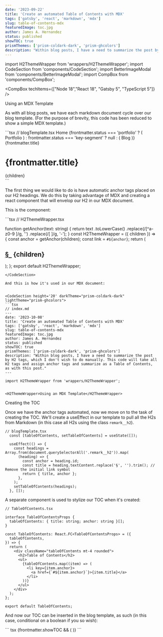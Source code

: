 ```yaml
---
date: '2023-09-22'
title: 'Create an automated Table of Contents with MDX'
tags: ['gatsby', 'react', 'markdown', 'mdx']
slug: table-of-contents-mdx
featuredImage: toc.jpg
author: James A. Hernandez
status: published
showTOC: true
prismThemes: ['prism-coldark-dark', 'prism-ghcolors']
description: "Within blog posts, I have a need to summarize the post by H2 tags, which I don't wish to do manually. This code will take all H2 tags and assign anchor tags and summarize as a Table of Contents, as with this post."
---
```


import H2ThemeWrapper from 'wrappers/H2ThemeWrapper';
import CodeSection from 'components/CodeSection';
import BetterImageModal from 'components/BetterImageModal';
import CompBox from 'components/CompBox';


<CompBox techItems={["Node 18","React 18", "Gatsby 5", "TypeScript 5"]} />

<H2ThemeWrapper>Using an MDX Template</H2ThemeWrapper>


As with all blog posts, we have each markdown document cycle over our blog template. (For the purpose of brevity, this code has been reduced to show a simple MDX template.)

<CodeSection height='20' darkTheme="prism-coldark-dark" lightTheme="prism-ghcolors">
```tsx
// blogTemplate.tsx

  <MainLayout>
    <Container fluid="sm" >
          <Breadcrumb>
            <Breadcrumb.Item href="/">Home</Breadcrumb.Item>
            {frontmatter.status === 'portfolio' ? (
              <Breadcrumb.Item href="/portfolio">Portfolio</Breadcrumb.Item>
            ) : frontmatter.status === 'key-segment' ? null : (
              <Breadcrumb.Item href="/blog">Blog</Breadcrumb.Item>
            )}
            <Breadcrumb.Item active className="breadcrumb-truncate">
              {frontmatter.title}
            </Breadcrumb.Item>
          </Breadcrumb>
            <h1>{frontmatter.title}</h1>
            <div>
              <MDXProvider>{children}</MDXProvider>
            </div>
    </Container>
  </MainLayout>
  ```
</CodeSection>

The first thing we would like to do is have automatic anchor tags placed on our H2 headings. We do this by taking advantage of MDX and creating a react component that will envelop our H2 in our MDX document.

This is the component:

<CodeSection height='20' darkTheme="prism-coldark-dark" lightTheme="prism-ghcolors">
```tsx
// H2ThemeWrapper.tsx

function getAnchor(text: string) {
  return text
    .toLowerCase()
    .replace(/[^a-z0-9 ]/g, '')
    .replace(/[ ]/g, '-');
}
const H2ThemeWrapper = ({ children }) => {
  const anchor = getAnchor(children);
  const link = `#${anchor}`;
  return (
    <h2 className="remark__h2 mt-4" id={anchor}>
      <a href={link}>§ &nbsp;</a>
      {children}
    </h2>
  );
};
export default H2ThemeWrapper;

```
</CodeSection>

And this is how it's used in our MDX document:


<CodeSection height='20' darkTheme="prism-coldark-dark" lightTheme="prism-ghcolors">
```tsx
// index.md
---
date: '2023-10-08'
title: 'Create an automated Table of Contents with MDX'
tags: ['gatsby', 'react', 'markdown', 'mdx']
slug: table-of-contents-mdx
featuredImage: toc.jpg
author: James A. Hernandez
status: published
showTOC: true
prismThemes: ['prism-coldark-dark', 'prism-ghcolors']
description: "Within blog posts, I have a need to summarize the post by H2 tags, which I don't wish to do manually. This code will take all H2 tags and assign anchor tags and summarize as a Table of Contents, as with this post."
---

import H2ThemeWrapper from 'wrappers/H2ThemeWrapper';


<H2ThemeWrapper>Using an MDX Template</H2ThemeWrapper>
```
</CodeSection>

<H2ThemeWrapper>Creating the TOC</H2ThemeWrapper>

Once we have the anchor tags automated, now we move on to the task of creating the TOC. We'll create a useEffect in our template to pull all the H2s from Markdown (in this case all H2s using the class `remark__h2`).


<CodeSection height='20' darkTheme="prism-coldark-dark" lightTheme="prism-ghcolors">

```tsx
// blogTemplate.tsx
  const [tableOfContents, setTableOfContents] = useState([]);
  
  useEffect(() => {
    const headings = Array.from(document.querySelectorAll('.remark__h2')).map(
      (heading) => {
        const anchor = heading.id;
        const title = heading.textContent.replace('§', '').trim(); // Remove the initial link symbol
        return { title, anchor };
      },
    );
    setTableOfContents(headings);
  }, []);
  ```
</CodeSection>

A separate component is used to stylize our TOC when it's created:


<CodeSection height='20' darkTheme="prism-coldark-dark" lightTheme="prism-ghcolors">


```tsx
// TableOfContents.tsx

interface TableOfContentsProps {
  tableOfContents: { title: string; anchor: string }[];
}

const TableOfContents: React.FC<TableOfContentsProps> = ({
  tableOfContents,
}) => {
  return (
    <div className="tableOfContents mt-4 rounded">
      <h2>Table of Contents</h2>
      <ul>
        {tableOfContents.map((item) => (
          <li key={item.anchor}>
            <a href={`#${item.anchor}`}>{item.title}</a>
          </li>
        ))}
      </ul>
    </div>
  );
};

export default TableOfContents;
```
</CodeSection>

And now our TOC can be inserted in the blog template, as such (in this case, conditional on a boolean if you so wish):

<CodeSection height='20' darkTheme="prism-coldark-dark" lightTheme="prism-ghcolors">
``` tsx
    {frontmatter.showTOC && (
      <TableOfContents tableOfContents={tableOfContents} />
    )}
```
</CodeSection>
